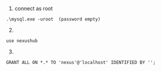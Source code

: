
1. connect as root
```mysql
.\mysql.exe -uroot  (password empty)
```

2. 
```mysql
use nexushub
```

3.
```mysql
GRANT ALL ON *.* TO 'nexus'@'localhost' IDENTIFIED BY '';
```